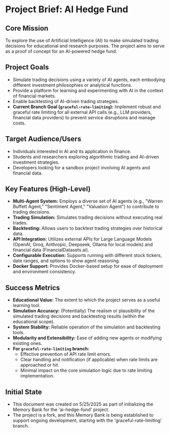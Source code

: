 # Project Brief: AI Hedge Fund

## Core Mission

To explore the use of Artificial Intelligence (AI) to make simulated trading decisions for educational and research purposes. The project aims to serve as a proof of concept for an AI-powered hedge fund.

## Project Goals

- Simulate trading decisions using a variety of AI agents, each embodying different investment philosophies or analytical functions.
- Provide a platform for learning and experimenting with AI in the context of financial markets.
- Enable backtesting of AI-driven trading strategies.
- **Current Branch Goal (`graceful-rate-limiting`):** Implement robust and graceful rate limiting for all external API calls (e.g., LLM providers, financial data providers) to prevent service disruptions and manage costs.

## Target Audience/Users

- Individuals interested in AI and its application in finance.
- Students and researchers exploring algorithmic trading and AI-driven investment strategies.
- Developers looking for a sandbox project involving AI agents and financial data.

## Key Features (High-Level)

- **Multi-Agent System:** Employs a diverse set of AI agents (e.g., "Warren Buffett Agent," "Sentiment Agent," "Valuation Agent") to contribute to trading decisions.
- **Trading Simulation:** Simulates trading decisions without executing real trades.
- **Backtesting:** Allows users to backtest trading strategies over historical data.
- **API Integration:** Utilizes external APIs for Large Language Models (OpenAI, Groq, Anthropic, Deepseek, Ollama for local models) and financial data (FinancialDatasets.ai).
- **Configurable Execution:** Supports running with different stock tickers, date ranges, and options to show agent reasoning.
- **Docker Support:** Provides Docker-based setup for ease of deployment and environment consistency.

## Success Metrics

- **Educational Value:** The extent to which the project serves as a useful learning tool.
- **Simulation Accuracy:** (Potentially) The realism or plausibility of the simulated trading decisions and backtesting results (within the educational scope).
- **System Stability:** Reliable operation of the simulation and backtesting tools.
- **Modularity and Extensibility:** Ease of adding new agents or modifying existing ones.
- **For `graceful-rate-limiting` branch:**
    - Effective prevention of API rate limit errors.
    - Clear handling and notification (if applicable) when rate limits are approached or hit.
    - Minimal impact on the core simulation logic due to rate limiting implementation.

## Initial State
- This document was created on 5/25/2025 as part of initializing the Memory Bank for the 'ai-hedge-fund' project.
- The project is a fork, and this Memory Bank is being established to support ongoing development, starting with the 'graceful-rate-limiting' branch.
